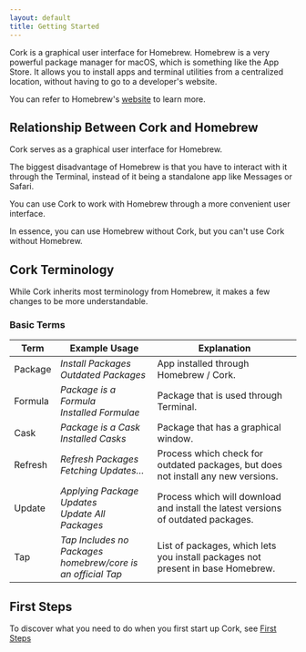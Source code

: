 ```yaml
---
layout: default
title: Getting Started
---
```


Cork is a graphical user interface for Homebrew. Homebrew is a very powerful package manager for macOS, which is something like the App Store. It allows you to install apps and terminal utilities from a centralized location, without having to go to a developer's website.

You can refer to Homebrew's [website](https://brew.sh) to learn more.

## Relationship Between Cork and Homebrew

Cork serves as a graphical user interface for Homebrew.

The biggest disadvantage of Homebrew is that you have to interact with it through the Terminal, instead of it being a standalone app like Messages or Safari.

You can use Cork to work with Homebrew through a more convenient user interface.

In essence, you can use Homebrew without Cork, but you can't use Cork without Homebrew.

## Cork Terminology

While Cork inherits most terminology from Homebrew, it makes a few changes to be more understandable.

### Basic Terms

| Term    | Example Usage                                                | Explanation                                                  |
| ------- | ------------------------------------------------------------ | ------------------------------------------------------------ |
| Package | *Install Packages*<br />*Outdated Packages*                  | App installed through Homebrew / Cork.                       |
| Formula | *Package is a Formula*<br />*Installed Formulae*             | Package that is used through Terminal.                       |
| Cask    | *Package is a Cask*<br />*Installed Casks*                   | Package that has a graphical window.                         |
| Refresh  | *Refresh Packages*<br />*Fetching Updates…*                   | Process which check for outdated packages, but does not install any new versions. |
| Update | *Applying Package Updates*<br />*Update All Packages*     | Process which will download and install the latest versions of outdated packages. |
| Tap     | *Tap Includes no Packages*<br />*homebrew/core is an official Tap* | List of packages, which lets you install packages not present in base Homebrew. |

## First Steps

To discover what you need to do when you first start up Cork, see [First Steps](./first-steps/main.html)